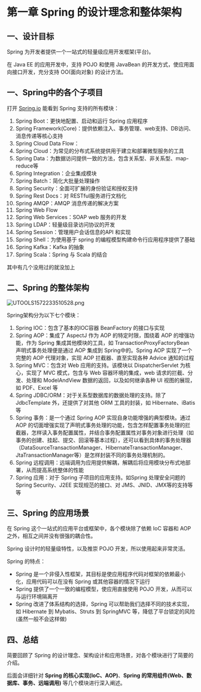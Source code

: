 # 第一章 Spring 的设计理念和整体架构

## 一、设计目标

Spring 为开发者提供一个一站式的轻量级应用开发框架(平台)。

在 Java EE 的应用开发中，支持 POJO 和使用 JavaBean 的开发方式，使应用面向接口开发，充分支持 OO(面向对象) 的设计方法。

## 一、Spring中的各个子项目

打开 [Spring.io](https://spring.io/projects ) 能看到 Spring 支持的所有模块：

1. Spring Boot：更快地配置、启动和运行 Spring 应用程序
2. Spring Framework(Core)：提供依赖注入、事务管理、web支持、DB访问、消息传递等核心支持
3. Spring Cloud Data Flow：
4. Spring Cloud：为常见的分布式系统提供用于建立和部署微型服务的工具
5. Spring Data：为数据访问提供一致的方法，包含关系型、非关系型、map-reduce等
6. Spring Integration：企业集成模块
7. Spring Batch：简化大批量处理操作
8. Spring Security：全面可扩展的身份验证和授权支持
9. Spring Rest Docs：对 RESTful服务进行文档化
10. Spring AMQP：AMQP 消息传递的解决方案
11. Spring Web Flow
12. Spring Web Services：SOAP web 服务的开发
13. Spring LDAP：轻量级目录访问协议的开发
14. Spring Session：管理用户会话信息的API 和实现
15. Spring Shell：为使用基于 spring 的编程模型构建命令行应用程序提供了基础
16. Spring Kafka：Kafka 的抽象
17. Spring Scala：Spring 与 Scala 的结合

其中有几个没用过的就没加上

## 二、Spring 的整体架构

![UTOOLS1572233510528.png](https://i.loli.net/2019/10/28/Pjx6kau89h4GeyV.png)

Spring架构分为以下七个模块：

1. Spring IOC：包含了基本的IOC容器 BeanFactory 的接口与实现
2. Spring AOP：集成了 AspectJ 作为 AOP 的特定时限，围绕着 AOP 的增强功能，作为 Spring 集成其他模块的工具，如 TransactionProxyFactoryBean 声明式事务处理便是通过 AOP 集成到 Spring中的。Spring AOP 实现了一个完整的 AOP 代理对象，实现 AOP 拦截器、直至实现各种 Advice 通知的过程
3. Spring MVC：包含对 Web 应用的支持。该模块以 DispatcherServlet 为核心，实现了 MVC 模式，包含与 Web 容器环境的集成，web 请求的拦截、分发、处理和 ModelAndView 数据的返回，以及如何继承各种 UI 视图的展现，如 PDF、Excel 等
4. Spring JDBC/ORM：对于关系型数据库的数据处理的支持。除了 JdbcTemplate 外，还提供了对其他 ORM 工具的封装，如 Hibernate、iBatis等
5. Spring 事务：是一个通过 Spring AOP 实现自身功能增强的典型模块。通过 AOP 的切面增强实现了声明式事务处理的功能，包含怎样配置事务处理的拦截器，怎样读入事务配置属性，并结合事务配置属性对事务对象进行处理（如事务的创建、挂起、提交、回滚等基本过程），还可以看到具体的事务处理器（DataSourceTransactionManager、HibernateTransactionManager、JtaTransactionManager等）是怎样封装不同的事务处理机制的。
6. Spring 远程调用：远端调用为应用提供解耦，解耦后将应用模块分布式地部署，从而提高系统整体的性能
7. Spring 应用：对于 Spring 子项目的应用支持。如Spring 处理安全问题的 Spring Security、J2EE 实现规范的接口、对 JMS、JNID、JMX等的支持等等

## 三、Spring 的应用场景

在 Spring 这个一站式的应用平台或框架中，各个模块除了依赖 IoC 容器和 AOP 之外，相互之间并没有很强的耦合性。

Spring 设计时的轻量级特性，以及推崇 POJO 开发，所以使用起来非常灵活。

Spring 的特点：

- Spring 是一个非侵入性框架，其目标是使应用程序代码对框架的依赖最小化，应用代码可以在没有 Spring 或其他容器的情况下运行
- Spring 提供了一个一致的编程模型，使应用直接使用 POJO 开发，从而可以与运行环境隔离开
- Spring 改进了体系结构的选择，Spring 可以帮助我们选择不同的技术实现，如 Hibernate 到 Mybatis、Struts 到 SpringMVC 等，降低了平台锁定的风险(虽然一般不会这样做)

## 四、总结

简要回顾了 Spring 的设计理念、架构设计和应用场景，对各个模块进行了简要的介绍。

后面会详细针对 **Spring 的核心实现(IoC、AOP)**、__Spring 的常用组件(Web、数据库、事务、远端调用)__ 等几个模块进行深入阐述。